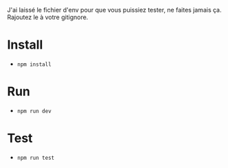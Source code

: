 J'ai laissé le fichier d'env pour que vous puissiez tester, ne faites jamais ça. Rajoutez le à votre gitignore.
# Install
- `npm install`

# Run
- `npm run dev`

# Test 
- `npm run test`
